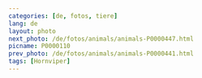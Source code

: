 ```yaml
---
categories: [de, fotos, tiere]
lang: de
layout: photo
next_photo: /de/fotos/animals/animals-P0000447.html
picname: P0000110
prev_photo: /de/fotos/animals/animals-P0000441.html
tags: [Hornviper]
---
```

